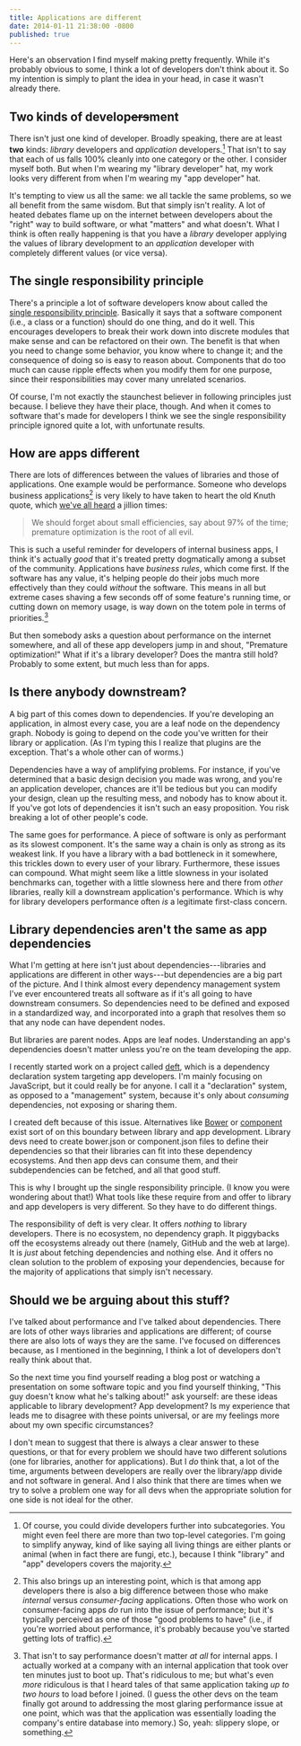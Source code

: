 ```yaml
---
title: Applications are different
date: 2014-01-11 21:38:00 -0800
published: true
---
```


Here's an observation I find myself making pretty frequently. While it's probably obvious to some, I think a lot of developers don't think about it. So my intention is simply to plant the idea in your head, in case it wasn't already there.

## Two kinds of develop<strike>ers</strike>ment

There isn't just one kind of developer. Broadly speaking, there are at least **two** kinds: *library* developers and *application* developers.[^at-least-two-kinds] That isn't to say that each of us falls 100% cleanly into one category or the other. I consider myself both. But when I'm wearing my "library developer" hat, my work looks very different from when I'm wearing my "app developer" hat.

It's tempting to view us all the same: we all tackle the same problems, so we all benefit from the same wisdom. But that simply isn't reality. A lot of heated debates flame up on the internet between developers about the "right" way to build software, or what "matters" and what doesn't. What I think is often really happening is that you have a *library* developer applying the values of library development to an *application* developer with completely different values (or vice versa).

## The single responsibility principle

There's a principle a lot of software developers know about called the [single responsibility principle](http://www.oodesign.com/single-responsibility-principle.html). Basically it says that a software component (i.e., a class or a function) should do one thing, and do it well. This encourages developers to break their work down into discrete modules that make sense and can be refactored on their own. The benefit is that when you need to change some behavior, you know where to change it; and the consequence of doing so is easy to reason about. Components that do too much can cause ripple effects when you modify them for one purpose, since their responsibilities may cover many unrelated scenarios.

Of course, I'm not exactly the staunchest believer in following principles just because. I believe they have their place, though. And when it comes to software that's made for developers I think we see the single responsibility principle ignored quite a lot, with unfortunate results.

## How are apps different

There are lots of differences between the values of libraries and those of applications. One example would be performance. Someone who develops business applications[^business-applications] is very likely to have taken to heart the old Knuth quote, which [we've all heard](http://joeduffyblog.com/2010/09/06/the-premature-optimization-is-evil-myth/) a jillion times:

> We should forget about small efficiencies, say about 97% of the time; premature optimization is the root of all evil.

This is such a useful reminder for developers of internal business apps, I think it's actually *good* that it's treated pretty dogmatically among a subset of the community. Applications have *business rules*, which come first. If the software has any value, it's helping people do their jobs much more effectively than they could *without* the software. This means in all but extreme cases shaving a few seconds off of some feature's running time, or cutting down on memory usage, is way down on the totem pole in terms of priorities.[^efficiency-of-the-software]

But then somebody asks a question about performance on the internet somewhere, and all of these app developers jump in and shout, "Premature optimization!" What if it's a library developer? Does the mantra still hold? Probably to some extent, but much less than for apps.

## Is there anybody downstream?

A big part of this comes down to dependencies. If you're developing an application, in almost every case, you are a leaf node on the dependency graph. Nobody is going to depend on the code you've written for their library or application. (As I'm typing this I realize that plugins are the exception. That's a whole other can of worms.)

Dependencies have a way of amplifying problems. For instance, if you've determined that a basic design decision you made was wrong, and you're an application developer, chances are it'll be tedious but you can modify your design, clean up the resulting mess, and nobody has to know about it. If you've got lots of dependencies it isn't such an easy proposition. You risk breaking a lot of other people's code.

The same goes for performance. A piece of software is only as performant as its slowest component. It's the same way a chain is only as strong as its weakest link. If you have a library with a bad bottleneck in it somewhere, this trickles down to every user of your library. Furthermore, these issues can compound. What might seem like a little slowness in your isolated benchmarks can, together with a little slowness here and there from *other* libraries, really kill a downstream application's performance. Which is why for library developers performance often *is* a legitimate first-class concern.

## Library dependencies aren't the same as app dependencies

What I'm getting at here isn't just about dependencies---libraries and applications are different in other ways---but dependencies are a big part of the picture. And I think almost every dependency management system I've ever encountered treats all software as if it's all going to have downstream consumers. So dependencies need to be defined and exposed in a standardized way, and incorporated into a graph that resolves them so that any node can have dependent nodes.

But libraries are parent nodes. Apps are leaf nodes. Understanding an app's dependencies doesn't matter unless you're on the team developing the app.

I recently started work on a project called [deft](https://github.com/dtao/deft), which is a dependency declaration system targeting app developers. I'm mainly focusing on JavaScript, but it could really be for anyone. I call it a "declaration" system, as opposed to a "management" system, because it's only about *consuming* dependencies, not exposing or sharing them.

I created deft because of this issue. Alternatives like [Bower](http://bower.io/) or [component](http://component.io/) exist sort of on this boundary between library and app development. Library devs need to create bower.json or component.json files to define their dependencies so that their libraries can fit into these dependency ecosystems. And then app devs can consume them, and their subdependencies can be fetched, and all that good stuff.

This is why I brought up the single responsibility principle. (I know you were wondering about that!) What tools like these require from and offer to library and app developers is very different. So they have to do different things.

The responsibility of deft is very clear. It offers *nothing* to library developers. There is no ecosystem, no dependency graph. It piggybacks off the ecosystems already out there (namely, GitHub and the web at large). It is *just* about fetching dependencies and nothing else. And it offers no clean solution to the problem of exposing your dependencies, because for the majority of applications that simply isn't necessary.

## Should we be arguing about this stuff?

I've talked about performance and I've talked about dependencies. There are lots of other ways libraries and applications are different; of course there are also lots of ways they are the same. I've focused on differences because, as I mentioned in the beginning, I think a lot of developers don't really think about that.

So the next time you find yourself reading a blog post or watching a presentation on some software topic and you find yourself thinking, "This guy doesn't know what he's talking about!" ask yourself: are these ideas applicable to library development? App development? Is my experience that leads me to disagree with these points universal, or are my feelings more about my own specific circumstances?

I don't mean to suggest that there is always a clear answer to these questions, or that for every problem we should have two different solutions (one for libraries, another for applications). But I *do* think that, a lot of the time, arguments between developers are really over the library/app divide and not software in general. And I also think that there are times when we try to solve a problem one way for all devs when the appropriate solution for one side is not ideal for the other.

[^at-least-two-kinds]: Of course, you could divide developers further into subcategories. You might even feel there are more than two top-level categories. I'm going to simplify anyway, kind of like saying all living things are either plants or animal (when in fact there are fungi, etc.), because I think "library" and "app" developers covers the majority.

[^business-applications]: This also brings up an interesting point, which is that among app developers there is also a big difference between those who make *internal* versus *consumer-facing* applications. Often those who work on consumer-facing apps *do* run into the issue of performance; but it's typically perceived as one of those "good problems to have" (i.e., if you're worried about performance, it's probably because you've started getting lots of traffic).

[^efficiency-of-the-software]: That isn't to say performance doesn't matter *at all* for internal apps. I actually worked at a company with an internal application that took over ten minutes just to boot up. That's ridiculous to me; but what's even *more* ridiculous is that I heard tales of that same application taking *up to two hours* to load before I joined. (I guess the other devs on the team finally got around to addressing the most glaring performance issue at one point, which was that the application was essentially loading the company's entire database into memory.) So, yeah: slippery slope, or something.
